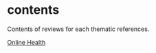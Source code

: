 # contents
Contents of reviews for each thematic references.

[Online Health](https://github.com/ShawnXiee/references_library/blob/master/review/Online%20Health.md)
